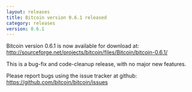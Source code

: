 ```yaml
---
layout: releases
title: Bitcoin version 0.6.1 released
category: releases
version: 0.6.1
---
```

Bitcoin version 0.6.1 is now available for download at:
<http://sourceforge.net/projects/bitcoin/files/Bitcoin/bitcoin-0.6.1/>

This is a bug-fix and code-cleanup release, with no major new features.

Please report bugs using the issue tracker at github:
<https://github.com/bitcoin/bitcoin/issues>

